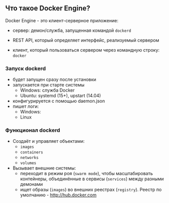 ## Что такое Docker Engine?
Docker Engine - это клиент-серверное приложение:
- сервер: демон/служба, запущенная командой `dockerd`
<!-- .element: class="fragment" -->
- REST API, который определяет интерфейс, реализуемый сервером
<!-- .element: class="fragment" -->
- клиент, который пользоваться сервером через командную строку: `docker`
<!-- .element: class="fragment" -->

### Запуск dockerd
- будет запущен сразу после установки
- запускается при старте системы
  - Windows: служба Docker
  - Ubuntu: systemd (15+), upstart (14.04)
- конфигурируется с помощью daemon.json
- пишет логи:
  - Windows:
  - Linux

### Функционал dockerd
- Создаёт и управляет объектами:
  - `images`
  - `containers`
  - `networks`
  - `volumes`
- Вызывает внешние системы:
  - переходит в режим роя (`swarm mode`), чтобы масштабировать контейнеры, объединённые в сервисы (`services`) между разными демонами
  - ищет образы (`images`) во внешних реестрах (`registry`). Реестр по умолчанию - http://hub.docker.com

